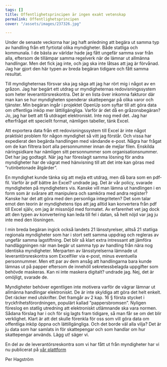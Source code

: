 ```yaml
---
tags: []
title: Offentlighetsprincipen är ingen exakt vetenskap
permalink: Offentlighetsprincipen
cover: "/assets/images/237326.jpg"

---
```

Under de senaste veckorna har jag haft anledning att begära ut samma typ av handling från ett fyrtiotal olika myndigheter. Både statliga och kommunala. I de bästa av världar hade jag fått ungefär samma svar från alla, eftersom de tillämpar samma regelverk när de lämnar ut allmänna handlingar. Men det fick jag inte, och jag ska inte låtsas att jag är förvånad. Jag har gjort den här typen av breda begäran tidigare och fått samma resultat.

Till myndigheternas försvar ska jag säga att jag har rört mig i något av en gråzon. Jag har begärt ett utdrag ur myndigheternas redovisningssystem som heter leverantörsreskontra. Det är en lista över inkomna fakturor där man kan se hur myndigheten spenderar skattepengar på olika varor och tjänster. Min begäran ingår i projektet OpenUp som syftar till att göra data om offentliga inköp mer lättillgängliga. Varför är det då en gråzonsbegäran? Jo, jag har bett att få utdraget elektroniskt. Inte nog med det. Jag har efterfrågat ett speciellt format, nämligen tabeller, tänk Excel.

Att exportera data från ett redovisningssystem till Excel är inte något praktiskt problem för någon myndighet så vitt jag förstår. Och vissa har expedierat den begärda handlingen med vändande e-post. Några har frågat om de kan filtrera bort alla personnummer innan de mejlar filen. Enskilda näringsidkare har nämligen sitt personnummer som organisationsnummer. Det har jag godtagit. När jag har föreslagit samma lösning för andra myndigheter har de vägrat med hänvisning till att det inte kan göras med ”rutinbetonade åtgärder”.

En myndighet kunde tänka sig att mejla ett utdrag, men då bara som en pdf-fil. Varför är pdf bättre än Excel? undrade jag. Det är vår policy, svarade myndigheten på myndigheters vis. Kanske vill man lämna ut handlingen i en form som är svårare att manipulera och samköra med andra register? Kanske har det att göra med den personliga integriteten? Det som talar emot den teorin är myndighetens tips att jag alltid kan konvertera från pdf till Excel själv, om jag är missnöjd med formatet. Av erfarenhet vet jag dock att den typen av konvertering kan leda till fel i datan, så helt nöjd var jag ju inte med den lösningen.

I min breda begäran ingick också landets 21 länsstyrelser, alltså 21 statliga regionala myndigheter som har i stort sett samma uppdrag och regleras av ungefär samma lagstiftning. Det blir så klart extra intressant att jämföra handläggningen när man begär ut samma typ av handling från nära nog identiska myndigheter. Merparten av länsstyrelserna lämnade ut leverantörsreskontra som Excelfiler via e-post, minus eventuella personnummer. Men ett par av dem ansåg att handlingarna bara kunde lämnas ut på papper eftersom de innehöll sekretessbelagda uppgifter som behövde maskeras. Kan ni inte maskera digitalt? undrade jag. Nej, det är omöjligt, svarade de.

Myndigheter behöver egentligen inte motivera varför de vägrar lämnar ut allmänna handlingar elektroniskt. De är inte skyldiga att göra det helt enkelt. Det räcker med utskrifter. Det framgår av 2 kap. 16 § första stycket i tryckfrihetsförordningen, populärt kallad ”pappersbromsen”. Nyligen föreslog en statlig utredning att elektroniskt utlämnande ska vara normen. Sådana förslag har i och för sig lagts fram tidigare, så man får se om det blir verklighet. Klart är att det skulle förenkla för oss som vill göra data om offentliga inköp öppna och lättillgängliga. Och det borde väl alla vilja? Det är ju data som har samlats in för skattepengar och som handlar om hur skattepengar används. Lägg ut! säger vi.

En del av de leverantörsreskontra som vi har fått ut från myndigheter har vi nu publicerat på [vår plattform](https://openup.open-knowledge.se/visualisera)

Per Hagström